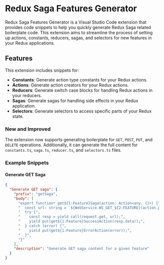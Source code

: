 # Redux Saga Features Generator

Redux Saga Features Generator is a Visual Studio Code extension that provides code snippets to help you quickly generate Redux Saga related boilerplate code. This extension aims to streamline the process of setting up actions, constants, reducers, sagas, and selectors for new features in your Redux applications.

## Features

This extension includes snippets for:

- **Constants**: Generate action type constants for your Redux actions.
- **Actions**: Generate action creators for your Redux actions.
- **Reducers**: Generate switch case blocks for handling Redux actions in your reducers.
- **Sagas**: Generate sagas for handling side effects in your Redux application.
- **Selectors**: Generate selectors to access specific parts of your Redux state.

### New and Improved

The extension now supports generating boilerplate for `GET`, `POST`, `PUT`, and `DELETE` operations. Additionally, it can generate the full content for `constants.ts`, `saga.ts`, `reducer.ts`, and `selectors.ts` files.

### Example Snippets

#### Generate GET Saga

```json
{
  "Generate GET saga": {
    "prefix": "getSaga",
    "body": [
      "export function* get${1:Feature}Saga(action: Action<any, {}>) {",
      "  const url: string = `${WebService.WS_GET_${2:FEATURE}(action.params)}`;",
      "  try {",
      "    const resp = yield call(request.get, url);",
      "    yield put(get${1:Feature}SuccessAction(resp.data));",
      "  } catch (error) {",
      "    yield put(get${1:Feature}ErrorAction(error));",
      "  }",
      "}"
    ],
    "description": "Generate GET saga content for a given feature"
  }
}
```
